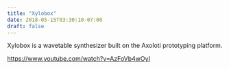 ```yaml
---
title: "Xylobox"
date: 2018-05-15T03:30:10-07:00
draft: false
---
```


Xylobox is a wavetable synthesizer built on the Axoloti prototyping platform.

https://www.youtube.com/watch?v=AzFoVb4wOyI